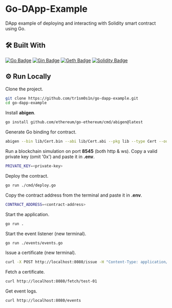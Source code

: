 # Go-DApp-Example

DApp example of deploying and interacting with Solidity smart contract using Go.

## 🛠 Built With

[![Go Badge](https://img.shields.io/badge/Go-00ADD8?logo=go&logoColor=fff&style=for-the-badge)](https://go.dev/)
[![Gin Badge](https://img.shields.io/badge/Gin-008ECF?logo=gin&logoColor=fff&style=for-the-badge)](https://gin-gonic.com/)
[![Geth Badge](https://img.shields.io/badge/Geth-3C3C3D?logo=ethereum&logoColor=fff&style=for-the-badge)](https://geth.ethereum.org/)
[![Solidity Badge](https://img.shields.io/badge/Solidity-363636?logo=solidity&logoColor=fff&style=for-the-badge)](https://soliditylang.org/)

## ⚙️ Run Locally

Clone the project.

```bash
git clone https://github.com/tr1sm0s1n/go-dapp-example.git
cd go-dapp-example
```

Install **abigen**.

```bash
go install github.com/ethereum/go-ethereum/cmd/abigen@latest
```

Generate Go binding for contract.

```bash
abigen --bin lib/Cert.bin --abi lib/Cert.abi --pkg lib --type Cert --out lib/Cert.go
```

Run a blockchain simulation on port **8545** (both http & ws). Copy a valid private key (omit '0x') and paste it in **.env**.

```bash
PRIVATE_KEY=<private-key>
```

Deploy the contract.

```bash
go run ./cmd/deploy.go
```

Copy the contract address from the terminal and paste it in **.env**.

```bash
CONTRACT_ADDRESS=<contract-address>
```

Start the application.

```bash
go run .
```

Start the event listener (new terminal).

```bash
go run ./events/events.go
```

Issue a certificate (new terminal).

```bash
curl -X POST http://localhost:8080/issue -H "Content-Type: application/json" -d '{"id": "test-01", "name": "Shepard", "course": "ETH-GO", "grade": "A", "date": "22-11-23"}'
```

Fetch a certificate.

```bash
curl http://localhost:8080/fetch/test-01
```

Get event logs.

```bash
curl http://localhost:8080/events
```
